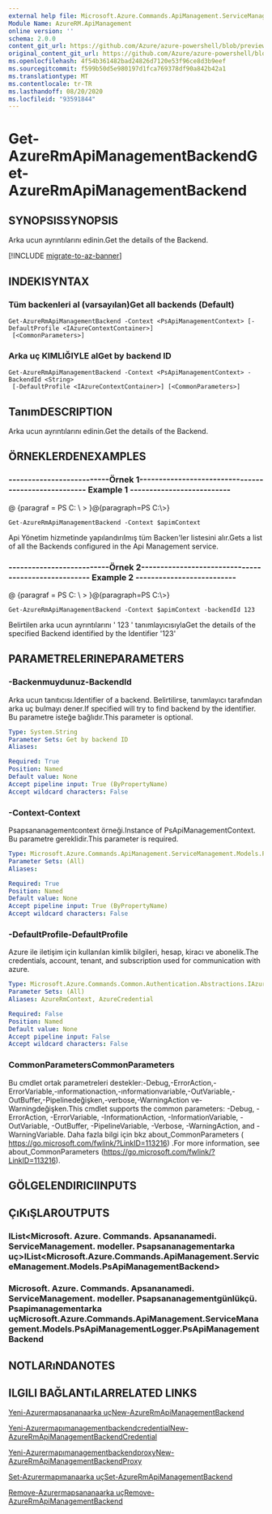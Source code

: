 ```yaml
---
external help file: Microsoft.Azure.Commands.ApiManagement.ServiceManagement.dll-Help.xml
Module Name: AzureRM.ApiManagement
online version: ''
schema: 2.0.0
content_git_url: https://github.com/Azure/azure-powershell/blob/preview/src/ResourceManager/ApiManagement/Commands.ApiManagement/help/Get-AzureRmApiManagementBackend.md
original_content_git_url: https://github.com/Azure/azure-powershell/blob/preview/src/ResourceManager/ApiManagement/Commands.ApiManagement/help/Get-AzureRmApiManagementBackend.md
ms.openlocfilehash: 4f54b361482bad24826d7120e53f96ce8d3b9eef
ms.sourcegitcommit: f599b50d5e980197d1fca769378df90a842b42a1
ms.translationtype: MT
ms.contentlocale: tr-TR
ms.lasthandoff: 08/20/2020
ms.locfileid: "93591844"
---
```

# <span data-ttu-id="3e21d-101">Get-AzureRmApiManagementBackend</span><span class="sxs-lookup"><span data-stu-id="3e21d-101">Get-AzureRmApiManagementBackend</span></span>

## <span data-ttu-id="3e21d-102">SYNOPSIS</span><span class="sxs-lookup"><span data-stu-id="3e21d-102">SYNOPSIS</span></span>
<span data-ttu-id="3e21d-103">Arka ucun ayrıntılarını edinin.</span><span class="sxs-lookup"><span data-stu-id="3e21d-103">Get the details of the Backend.</span></span>

[!INCLUDE [migrate-to-az-banner](../../includes/migrate-to-az-banner.md)]

## <span data-ttu-id="3e21d-104">INDEKI</span><span class="sxs-lookup"><span data-stu-id="3e21d-104">SYNTAX</span></span>

### <span data-ttu-id="3e21d-105">Tüm backenleri al (varsayılan)</span><span class="sxs-lookup"><span data-stu-id="3e21d-105">Get all backends (Default)</span></span>
```
Get-AzureRmApiManagementBackend -Context <PsApiManagementContext> [-DefaultProfile <IAzureContextContainer>]
 [<CommonParameters>]
```

### <span data-ttu-id="3e21d-106">Arka uç KIMLIĞIYLE al</span><span class="sxs-lookup"><span data-stu-id="3e21d-106">Get by backend ID</span></span>
```
Get-AzureRmApiManagementBackend -Context <PsApiManagementContext> -BackendId <String>
 [-DefaultProfile <IAzureContextContainer>] [<CommonParameters>]
```

## <span data-ttu-id="3e21d-107">Tanım</span><span class="sxs-lookup"><span data-stu-id="3e21d-107">DESCRIPTION</span></span>
<span data-ttu-id="3e21d-108">Arka ucun ayrıntılarını edinin.</span><span class="sxs-lookup"><span data-stu-id="3e21d-108">Get the details of the Backend.</span></span>

## <span data-ttu-id="3e21d-109">ÖRNEKLERDEN</span><span class="sxs-lookup"><span data-stu-id="3e21d-109">EXAMPLES</span></span>

### <span data-ttu-id="3e21d-110">--------------------------Örnek 1--------------------------</span><span class="sxs-lookup"><span data-stu-id="3e21d-110">--------------------------  Example 1  --------------------------</span></span>
<span data-ttu-id="3e21d-111">@ {paragraf = PS C: \\ \> }</span><span class="sxs-lookup"><span data-stu-id="3e21d-111">@{paragraph=PS C:\\\>}</span></span>







```
Get-AzureRmApiManagementBackend -Context $apimContext
```

<span data-ttu-id="3e21d-112">Api Yönetim hizmetinde yapılandırılmış tüm Backen'ler listesini alır.</span><span class="sxs-lookup"><span data-stu-id="3e21d-112">Gets a list of all the Backends configured in the Api Management service.</span></span>

### <span data-ttu-id="3e21d-113">--------------------------Örnek 2--------------------------</span><span class="sxs-lookup"><span data-stu-id="3e21d-113">--------------------------  Example 2  --------------------------</span></span>
<span data-ttu-id="3e21d-114">@ {paragraf = PS C: \\ \> }</span><span class="sxs-lookup"><span data-stu-id="3e21d-114">@{paragraph=PS C:\\\>}</span></span>







```
Get-AzureRmApiManagementBackend -Context $apimContext -backendId 123
```

<span data-ttu-id="3e21d-115">Belirtilen arka ucun ayrıntılarını ' 123 ' tanımlayıcısıyla</span><span class="sxs-lookup"><span data-stu-id="3e21d-115">Get the details of the specified Backend identified by the Identifier '123'</span></span>

## <span data-ttu-id="3e21d-116">PARAMETRELERINE</span><span class="sxs-lookup"><span data-stu-id="3e21d-116">PARAMETERS</span></span>

### <span data-ttu-id="3e21d-117">-Backenmuydunuz</span><span class="sxs-lookup"><span data-stu-id="3e21d-117">-BackendId</span></span>
<span data-ttu-id="3e21d-118">Arka ucun tanıtıcısı.</span><span class="sxs-lookup"><span data-stu-id="3e21d-118">Identifier of a backend.</span></span>
<span data-ttu-id="3e21d-119">Belirtilirse, tanımlayıcı tarafından arka uç bulmayı dener.</span><span class="sxs-lookup"><span data-stu-id="3e21d-119">If specified will try to find backend by the identifier.</span></span>
<span data-ttu-id="3e21d-120">Bu parametre isteğe bağlıdır.</span><span class="sxs-lookup"><span data-stu-id="3e21d-120">This parameter is optional.</span></span>

```yaml
Type: System.String
Parameter Sets: Get by backend ID
Aliases: 

Required: True
Position: Named
Default value: None
Accept pipeline input: True (ByPropertyName)
Accept wildcard characters: False
```

### <span data-ttu-id="3e21d-121">-Context</span><span class="sxs-lookup"><span data-stu-id="3e21d-121">-Context</span></span>
<span data-ttu-id="3e21d-122">Psapsananagementcontext örneği.</span><span class="sxs-lookup"><span data-stu-id="3e21d-122">Instance of PsApiManagementContext.</span></span>
<span data-ttu-id="3e21d-123">Bu parametre gereklidir.</span><span class="sxs-lookup"><span data-stu-id="3e21d-123">This parameter is required.</span></span>

```yaml
Type: Microsoft.Azure.Commands.ApiManagement.ServiceManagement.Models.PsApiManagementContext
Parameter Sets: (All)
Aliases: 

Required: True
Position: Named
Default value: None
Accept pipeline input: True (ByPropertyName)
Accept wildcard characters: False
```

### <span data-ttu-id="3e21d-124">-DefaultProfile</span><span class="sxs-lookup"><span data-stu-id="3e21d-124">-DefaultProfile</span></span>
<span data-ttu-id="3e21d-125">Azure ile iletişim için kullanılan kimlik bilgileri, hesap, kiracı ve abonelik.</span><span class="sxs-lookup"><span data-stu-id="3e21d-125">The credentials, account, tenant, and subscription used for communication with azure.</span></span>

```yaml
Type: Microsoft.Azure.Commands.Common.Authentication.Abstractions.IAzureContextContainer
Parameter Sets: (All)
Aliases: AzureRmContext, AzureCredential

Required: False
Position: Named
Default value: None
Accept pipeline input: False
Accept wildcard characters: False
```

### <span data-ttu-id="3e21d-126">CommonParameters</span><span class="sxs-lookup"><span data-stu-id="3e21d-126">CommonParameters</span></span>
<span data-ttu-id="3e21d-127">Bu cmdlet ortak parametreleri destekler:-Debug,-ErrorAction,-ErrorVariable,-ınformationaction,-ınformationvariable,-OutVariable,-OutBuffer,-Pipelinedeğişken,-verbose,-WarningAction ve-Warningdeğişken.</span><span class="sxs-lookup"><span data-stu-id="3e21d-127">This cmdlet supports the common parameters: -Debug, -ErrorAction, -ErrorVariable, -InformationAction, -InformationVariable, -OutVariable, -OutBuffer, -PipelineVariable, -Verbose, -WarningAction, and -WarningVariable.</span></span> <span data-ttu-id="3e21d-128">Daha fazla bilgi için bkz about_CommonParameters ( https://go.microsoft.com/fwlink/?LinkID=113216) .</span><span class="sxs-lookup"><span data-stu-id="3e21d-128">For more information, see about_CommonParameters (https://go.microsoft.com/fwlink/?LinkID=113216).</span></span>

## <span data-ttu-id="3e21d-129">GÖLGELENDIRICI</span><span class="sxs-lookup"><span data-stu-id="3e21d-129">INPUTS</span></span>

## <span data-ttu-id="3e21d-130">ÇıKıŞLAR</span><span class="sxs-lookup"><span data-stu-id="3e21d-130">OUTPUTS</span></span>

### <span data-ttu-id="3e21d-131">IList<Microsoft. Azure. Commands. Apsananamedi. ServiceManagement. modeller. Psapsananagementarka uç></span><span class="sxs-lookup"><span data-stu-id="3e21d-131">IList<Microsoft.Azure.Commands.ApiManagement.ServiceManagement.Models.PsApiManagementBackend></span></span>

### <span data-ttu-id="3e21d-132">Microsoft. Azure. Commands. Apsananamedi. ServiceManagement. modeller. Psapsananagementgünlükçü. Psapimanagementarka uç</span><span class="sxs-lookup"><span data-stu-id="3e21d-132">Microsoft.Azure.Commands.ApiManagement.ServiceManagement.Models.PsApiManagementLogger.PsApiManagementBackend</span></span>

## <span data-ttu-id="3e21d-133">NOTLARıNDA</span><span class="sxs-lookup"><span data-stu-id="3e21d-133">NOTES</span></span>

## <span data-ttu-id="3e21d-134">ILGILI BAĞLANTıLAR</span><span class="sxs-lookup"><span data-stu-id="3e21d-134">RELATED LINKS</span></span>

[<span data-ttu-id="3e21d-135">Yeni-Azurermapsananaarka uç</span><span class="sxs-lookup"><span data-stu-id="3e21d-135">New-AzureRmApiManagementBackend</span></span>](./New-AzureRmApiManagementBackend.md)

[<span data-ttu-id="3e21d-136">Yeni-Azurermapımanagementbackendcredential</span><span class="sxs-lookup"><span data-stu-id="3e21d-136">New-AzureRmApiManagementBackendCredential</span></span>](./New-AzureRmApiManagementBackendCredential.md)

[<span data-ttu-id="3e21d-137">Yeni-Azurermapımanagementbackendproxy</span><span class="sxs-lookup"><span data-stu-id="3e21d-137">New-AzureRmApiManagementBackendProxy</span></span>](./New-AzureRmApiManagementBackendProxy.md)

[<span data-ttu-id="3e21d-138">Set-Azurermapımanaarka uç</span><span class="sxs-lookup"><span data-stu-id="3e21d-138">Set-AzureRmApiManagementBackend</span></span>](./Set-AzureRmApiManagementBackend.md)

[<span data-ttu-id="3e21d-139">Remove-Azurermapsananaarka uç</span><span class="sxs-lookup"><span data-stu-id="3e21d-139">Remove-AzureRmApiManagementBackend</span></span>](./Remove-AzureRmApiManagementBackend.md)
